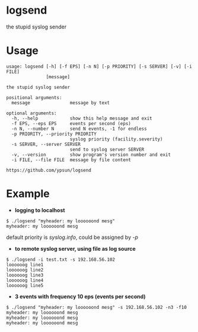
# logsend
the stupid syslog sender

# Usage

```
usage: logsend [-h] [-f EPS] [-n N] [-p PRIORITY] [-s SERVER] [-v] [-i FILE]
               [message]

the stupid syslog sender

positional arguments:
  message               message by text

optional arguments:
  -h, --help            show this help message and exit
  -f EPS, --eps EPS     events per second (eps)
  -n N, --number N      send N events, -1 for endless
  -p PRIORITY, --priority PRIORITY
                        syslog priority (facility.severity)
  -s SERVER, --server SERVER
                        send to syslog server SERVER
  -v, --version         show program's version number and exit
  -i FILE, --file FILE  message by file content

https://github.com/ypsun/logsend
```

# Example
* **logging to localhost**
```
$ ./logsend "myheader: my loooooond mesg"
myheader: my loooooond mesg
```
default priority is *syslog.info*, could be assigned by *-p*

* **to remote syslog server, using file as log source**
```
$ ./logsend -i test.txt -s 192.168.56.102
loooooog line1
loooooog line2
loooooog line3
loooooog line4
loooooog line5
```

* **3 events with frequency 10 eps (events per second)**
```
$ ./logsend "myheader: my loooooond mesg" -s 192.168.56.102 -n3 -f10
myheader: my loooooond mesg
myheader: my loooooond mesg
myheader: my loooooond mesg
```
